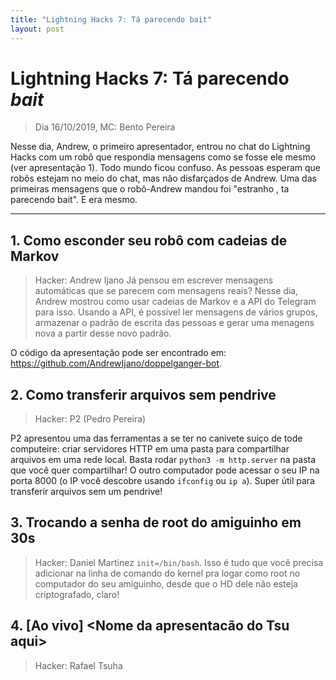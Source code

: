 ```yaml
---
title: "Lightning Hacks 7: Tá parecendo bait"
layout: post
---
```


# Lightning Hacks 7: Tá parecendo *bait*
> Dia 16/10/2019, MC: Bento Pereira

Nesse dia, Andrew, o primeiro apresentador, entrou no chat do Lightning Hacks com um robô que respondia mensagens
como se fosse ele mesmo (ver apresentação 1). Todo mundo ficou confuso. As pessoas esperam que robôs estejam no
meio do chat, mas não disfarçados de Andrew. Uma das primeiras mensagens que o robô-Andrew mandou foi 
"estranho , ta parecendo bait". E era mesmo.

<hr>

## 1. Como esconder seu robô com cadeias de Markov
> Hacker: Andrew Ijano
Já pensou em escrever mensagens automáticas que se parecem com mensagens reais? Nesse dia, Andrew mostrou como usar cadeias de Markov e a API do Telegram para isso. Usando a API, é possível ler mensagens de vários grupos, armazenar o padrão de escrita das pessoas e gerar uma menagens nova a partir desse novo padrão.

O código da apresentação pode ser encontrado em: https://github.com/AndrewIjano/doppelganger-bot.

## 2. Como transferir arquivos sem pendrive
> Hacker: P2 (Pedro Pereira)

P2 apresentou uma das ferramentas a se ter no canivete suiço de tode computeire: criar servidores
HTTP em uma pasta para compartilhar arquivos em uma rede local. Basta rodar `python3 -m http.server`
na pasta que você quer compartilhar! O outro computador pode acessar o seu IP na porta 8000 
(o IP você descobre usando `ifconfig` ou `ip a`). Super útil para transferir arquivos sem um pendrive!

## 3. Trocando a senha de root do amiguinho em 30s
> Hacker: Daniel Martinez
`init=/bin/bash`. Isso é tudo que você precisa adicionar na linha de comando do kernel pra logar como root no computador do seu amiguinho, desde que o HD dele não esteja criptografado, claro! 


## 4. [Ao vivo] <Nome da apresentacão do Tsu aqui>
> Hacker: Rafael Tsuha

